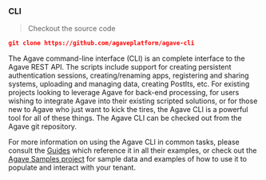 ### CLI

> Checkout the source code    

```json
git clone https://github.com/agaveplatform/agave-cli
```

The Agave command-line interface (CLI) is an complete interface to the Agave REST API. The scripts include support for creating persistent authentication sessions, creating/renaming apps, registering and sharing systems, uploading and managing data, creating PostIts, etc. For existing projects looking to leverage Agave for back-end processing, for users wishing to integrate Agave into their existing scripted solutions, or for those new to Agave who just want to kick the tires, the Agave CLI is a powerful tool for all of these things. The Agave CLI can be checked out from the Agave git repository.


For more information on using the Agave CLI in common tasks, please consult the <a href="#guides" title="Guides">Guides</a> which reference it in all their examples, or check out the <a href="https://bitbucket.org/agaveapi/science-api-samples" title="Agave Tutorials Samples" target="_blank">Agave Samples project</a> for sample data and examples of how to use it to populate and interact with your tenant.
